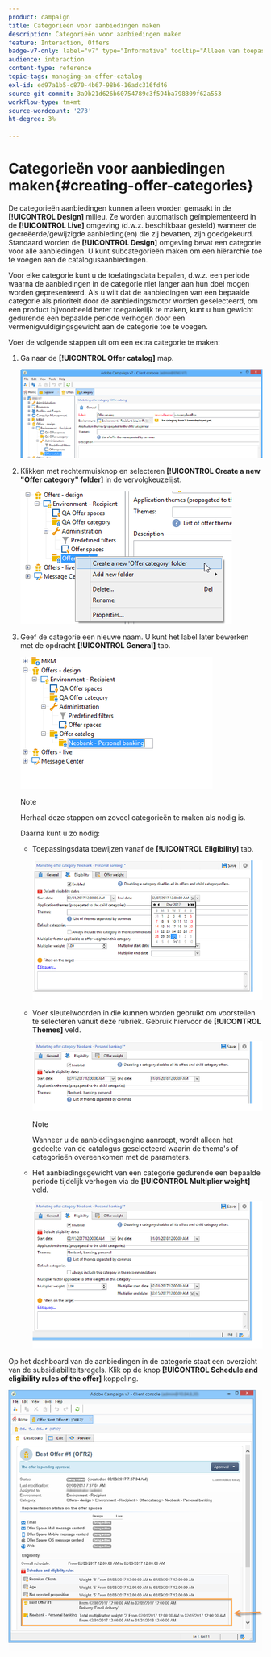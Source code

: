 ```yaml
---
product: campaign
title: Categorieën voor aanbiedingen maken
description: Categorieën voor aanbiedingen maken
feature: Interaction, Offers
badge-v7-only: label="v7" type="Informative" tooltip="Alleen van toepassing op Campaign Classic v7"
audience: interaction
content-type: reference
topic-tags: managing-an-offer-catalog
exl-id: ed97a1b5-c870-4b67-98b6-16adc316fd46
source-git-commit: 3a9b21d626b60754789c3f594ba798309f62a553
workflow-type: tm+mt
source-wordcount: '273'
ht-degree: 3%

---
```


# Categorieën voor aanbiedingen maken{#creating-offer-categories}



De categorieën aanbiedingen kunnen alleen worden gemaakt in de **[!UICONTROL Design]** milieu. Ze worden automatisch geïmplementeerd in de **[!UICONTROL Live]** omgeving (d.w.z. beschikbaar gesteld) wanneer de gecreëerde/gewijzigde aanbieding(en) die zij bevatten, zijn goedgekeurd. Standaard worden de **[!UICONTROL Design]** omgeving bevat een categorie voor alle aanbiedingen. U kunt subcategorieën maken om een hiërarchie toe te voegen aan de catalogusaanbiedingen.

Voor elke categorie kunt u de toelatingsdata bepalen, d.w.z. een periode waarna de aanbiedingen in de categorie niet langer aan hun doel mogen worden gepresenteerd. Als u wilt dat de aanbiedingen van een bepaalde categorie als prioriteit door de aanbiedingsmotor worden geselecteerd, om een product bijvoorbeeld beter toegankelijk te maken, kunt u hun gewicht gedurende een bepaalde periode verhogen door een vermenigvuldigingsgewicht aan de categorie toe te voegen.

Voer de volgende stappen uit om een extra categorie te maken:

1. Ga naar de **[!UICONTROL Offer catalog]** map.

   ![](assets/offer_cat_create_001.png)

1. Klikken met rechtermuisknop en selecteren **[!UICONTROL Create a new "Offer category" folder]** in de vervolgkeuzelijst.

   ![](assets/offer_cat_create_002.png)

1. Geef de categorie een nieuwe naam. U kunt het label later bewerken met de opdracht **[!UICONTROL General]** tab.

   ![](assets/offer_cat_create_003.png)

   >[!NOTE]
   >
   >Herhaal deze stappen om zoveel categorieën te maken als nodig is.

   Daarna kunt u zo nodig:

   * Toepassingsdata toewijzen vanaf de **[!UICONTROL Eligibility]** tab.

     ![](assets/offer_cat_create_004.png)

   * Voer sleutelwoorden in die kunnen worden gebruikt om voorstellen te selecteren vanuit deze rubriek. Gebruik hiervoor de **[!UICONTROL Themes]** veld.

     ![](assets/offer_cat_create_005.png)

     >[!NOTE]
     >
     >Wanneer u de aanbiedingsengine aanroept, wordt alleen het gedeelte van de catalogus geselecteerd waarin de thema&#39;s of categorieën overeenkomen met de parameters.

   * Het aanbiedingsgewicht van een categorie gedurende een bepaalde periode tijdelijk verhogen via de **[!UICONTROL Multiplier weight]** veld.

     ![](assets/offer_cat_create_006.png)

Op het dashboard van de aanbiedingen in de categorie staat een overzicht van de subsidiabiliteitsregels. Klik op de knop **[!UICONTROL Schedule and eligibility rules of the offer]** koppeling.

![](assets/offer_create_006.png)

